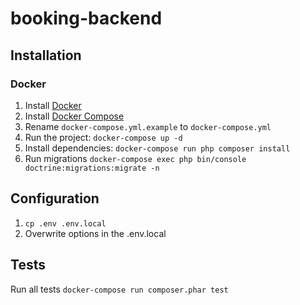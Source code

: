 # booking-backend #

## Installation ##

### Docker ###
1. Install [Docker](https://docs.docker.com/engine/installation/linux/ubuntu/)
2. Install [Docker Compose](https://docs.docker.com/compose/install/)
3. Rename `docker-compose.yml.example` to `docker-compose.yml`
3. Run the project: `docker-compose up -d`
4. Install dependencies: `docker-compose run php composer install`
5. Run migrations `docker-compose exec php bin/console doctrine:migrations:migrate -n`

## Configuration ##
1. `cp .env .env.local`
2. Overwrite options in the .env.local

## Tests ##
Run all tests `docker-compose run composer.phar test`
